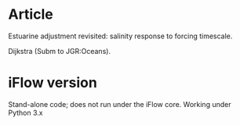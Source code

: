 # Article
Estuarine adjustment revisited: salinity response to forcing timescale.

Dijkstra (Subm to JGR:Oceans). 

# iFlow version
Stand-alone code; does not run under the iFlow core. Working under Python 3.x
 